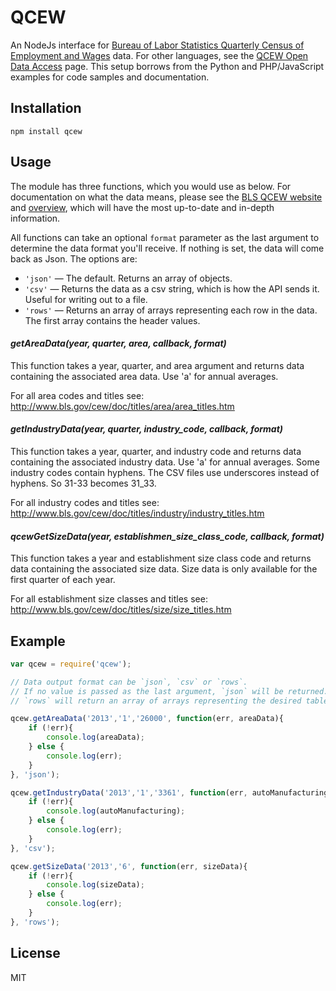 QCEW
===

An NodeJs interface for [Bureau of Labor Statistics Quarterly Census of Employment and Wages](http://www.bls.gov/cew/home.htm) data. For other languages, see the [QCEW Open Data Access](http://www.bls.gov/cew/doc/access/data_access_examples.htm) page. This setup borrows from the Python and PHP/JavaScript examples for code samples and documentation.

## Installation

````
npm install qcew
````

## Usage

The module has three functions, which you would use as below. For documentation on what the data means, please see the [BLS QCEW website](http://www.bls.gov/cew/home.htm) and [overview](http://www.bls.gov/cew/cewover.htm), which will have the most up-to-date and in-depth information.

All functions can take an optional `format` parameter as the last argument to determine the data format you'll receive. If nothing is set, the data will come back as Json. The options are:

* `'json'` — The default. Returns an array of objects.
* `'csv'` — Returns the data as a csv string, which is how the API sends it. Useful for writing out to a file.
* `'rows'` — Returns an array of arrays representing each row in the data. The first array contains the header values.

#### *getAreaData(year, quarter, area, callback, format)* 

This function takes a year, quarter, and area argument and returns data containing the associated area data. Use 'a' for annual averages. 

For all area codes and titles see: http://www.bls.gov/cew/doc/titles/area/area_titles.htm

#### *getIndustryData(year, quarter, industry_code, callback, format)*

This function takes a year, quarter, and industry code and returns data containing the associated industry data. Use 'a' for annual averages. Some industry codes contain hyphens. The CSV files use underscores instead of hyphens. So 31-33 becomes 31_33. 

For all industry codes and titles see: http://www.bls.gov/cew/doc/titles/industry/industry_titles.htm

#### *qcewGetSizeData(year, establishmen_size_class_code, callback, format)*

This function takes a year and establishment size class code and returns data containing the associated size data. Size data is only available for the first quarter of each year.

For all establishment size classes and titles see: http://www.bls.gov/cew/doc/titles/size/size_titles.htm


## Example

````js
var qcew = require('qcew');

// Data output format can be `json`, `csv` or `rows`. 
// If no value is passed as the last argument, `json` will be returned.
// `rows` will return an array of arrays representing the desired table.

qcew.getAreaData('2013','1','26000', function(err, areaData){
	if (!err){
		console.log(areaData);
	} else {
		console.log(err);
	}
}, 'json');

qcew.getIndustryData('2013','1','3361', function(err, autoManufacturing){
	if (!err){
		console.log(autoManufacturing);
	} else {
		console.log(err);
	}
}, 'csv');

qcew.getSizeData('2013','6', function(err, sizeData){
	if (!err){
		console.log(sizeData);
	} else {
		console.log(err);
	}
}, 'rows');
````

## License

MIT